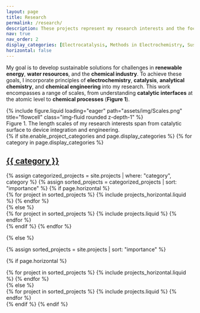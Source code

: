 ```yaml
---
layout: page
title: Research
permalink: /research/
description: These projects represent my research interests and the focus of my career efforts.   
nav: true
nav_order: 2
display_categories: [Electrocatalysis, Methods in Electrochemistry, Sustainable Processes, Electrochemical Engineering]
horizontal: false
---
```


My goal is to develop sustainable solutions for challenges in <strong>renewable energy</strong>, <strong>water resources</strong>, and the <strong>chemical industry</strong>. To achieve these goals, I incorporate principles of <strong>electrochemistry</strong>, <strong>catalysis</strong>, <strong>analytical chemistry</strong>, and <strong>chemical engineering</strong> into my research. This work encompasses a range of scales, from understanding <strong>catalytic interfaces</strong> at the atomic level to <strong>chemical processes</strong> (<strong>Figure 1</strong>).

<div class="row">
    <div class="col-sm mt-3 mt-md-0">
        {% include figure.liquid loading="eager" path="assets/img/Scales.png" title="flowcell" class="img-fluid rounded z-depth-1" %}
    </div>
</div>
<div class="caption">
    Figure 1. The length scales of my research interests span from catalytic surface to device integration and engineering.
</div>


<!-- pages/projects.md -->
<div class="projects">
{% if site.enable_project_categories and page.display_categories %}
  <!-- Display categorized projects -->
  {% for category in page.display_categories %}
  <a id="{{ category }}" href=".#{{ category }}">
    <h2 class="category">{{ category }}</h2>
  </a>
  {% assign categorized_projects = site.projects | where: "category", category %}
  {% assign sorted_projects = categorized_projects | sort: "importance" %}
  <!-- Generate cards for each project -->
  {% if page.horizontal %}
  <div class="container">
    <div class="row row-cols-1 row-cols-md-2">
    {% for project in sorted_projects %}
      {% include projects_horizontal.liquid %}
    {% endfor %}
    </div>
  </div>
  {% else %}
  <div class="row row-cols-1 row-cols-md-3">
    {% for project in sorted_projects %}
      {% include projects.liquid %}
    {% endfor %}
  </div>
  {% endif %}
  {% endfor %}

{% else %}

<!-- Display projects without categories -->

{% assign sorted_projects = site.projects | sort: "importance" %}

  <!-- Generate cards for each project -->

{% if page.horizontal %}

  <div class="container">
    <div class="row row-cols-1 row-cols-md-2">
    {% for project in sorted_projects %}
      {% include projects_horizontal.liquid %}
    {% endfor %}
    </div>
  </div>
  {% else %}
  <div class="row row-cols-1 row-cols-md-3">
    {% for project in sorted_projects %}
      {% include projects.liquid %}
    {% endfor %}
  </div>
  {% endif %}
{% endif %}
</div>
